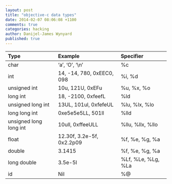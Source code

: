 ```yaml
---
layout: post
title: "objective-c data types"
date: 2014-02-07 08:06:08 +1100
comments: true
categories: hacking
author: Danijel-James Wynyard
published: true
---
```


| Type | Example | Specifier |
|:---|:---|:---|
| char | ‘a’, ‘O’, ‘\n’ | %c |
| int | 14, -14, 780, 0xEEC0, 098 | %i, %d |
| unsigned int | 10u, 121U, 0xEFu | %u, %x, %o |
| long int | 18, -2100, 0xfeefL | %ld |
| unsigned long int | 13UL, 101ul, 0xfefeUL | %lu, %lx, %lo |
| long long int | 0xe5e5e5LL, 501ll | %lld |
| unsigned long long int | 10ull, 0xffeeULL | %llu, %llx, %llo |
| float | 12.30f, 3.2e-5f, 0x2.2p09 | %f, %e, %g, %a |
| double | 3.1415 | %f, %e, %g, %a |
| long double | 3.5e-5l | %Lf, %Le, %Lg, %La |
| id | Nil | %@ |

